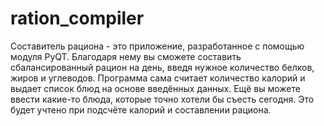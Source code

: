 # ration_compiler
Составитель рациона - это приложение, разработанное с помощью модуля PyQT. Благодаря нему вы сможете составить сбалансированный рацион на день, введя нужное количество белков, жиров и углеводов. Программа сама считает количество калорий и выдает список блюд на основе введённых данных. Ещё вы можете ввести какие-то блюда, которые точно хотели бы съесть сегодня. Это будет учтено при подсчёте калорий и составлении рациона.
